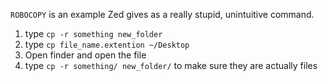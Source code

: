 `ROBOCOPY` is an example Zed gives as a really stupid, unintuitive command.
 
 1. type `cp -r something new_folder`
 2. type `cp file_name.extention ~/Desktop`
 3. Open finder and open the file 
 4. type `cp -r something/ new_folder/` to make sure they are actually files
 
